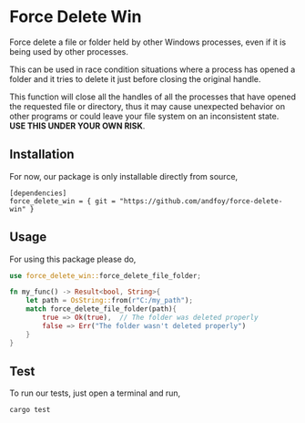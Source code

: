 # Force Delete Win

Force delete a file or folder held by other Windows processes, even if it is being used by other processes.

This can be used in race condition situations where a process has opened a folder and it tries to delete it just before closing the original handle.

This function will close all the handles of all the processes that have opened the requested file or directory, thus it may cause unexpected behavior on other programs or could leave your file system on an inconsistent state. **USE THIS UNDER YOUR OWN RISK**.

## Installation

For now, our package is only installable directly from source,

```
[dependencies]
force_delete_win = { git = "https://github.com/andfoy/force-delete-win" }
```

## Usage

For using this package please do,

```rust
use force_delete_win::force_delete_file_folder;

fn my_func() -> Result<bool, String>{
    let path = OsString::from(r"C:/my_path");
    match force_delete_file_folder(path){
        true => Ok(true),  // The folder was deleted properly
        false => Err("The folder wasn't deleted properly")
    }
}
```

## Test

To run our tests, just open a terminal and run,

```
cargo test
```

